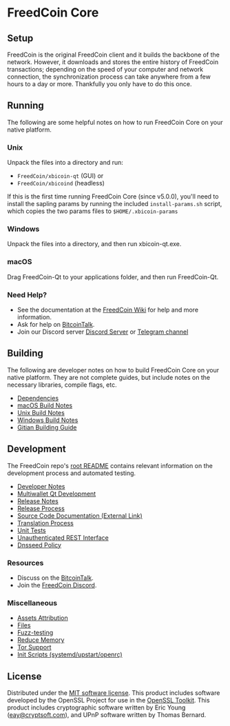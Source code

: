 FreedCoin Core
=============

Setup
---------------------
FreedCoin is the original FreedCoin client and it builds the backbone of the network. However, it downloads and stores the entire history of FreedCoin transactions; depending on the speed of your computer and network connection, the synchronization process can take anywhere from a few hours to a day or more. Thankfully you only have to do this once.

Running
---------------------
The following are some helpful notes on how to run FreedCoin Core on your native platform.

### Unix

Unpack the files into a directory and run:

- `FreedCoin/xbicoin-qt` (GUI) or
- `FreedCoin/xbicoind` (headless)

If this is the first time running FreedCoin Core (since v5.0.0), you'll need to install the sapling params by running the included `install-params.sh` script, which copies the two params files to `$HOME/.xbicoin-params`

### Windows

Unpack the files into a directory, and then run xbicoin-qt.exe.

### macOS

Drag FreedCoin-Qt to your applications folder, and then run FreedCoin-Qt.

### Need Help?

* See the documentation at the [FreedCoin Wiki](https://github.com/FreedCoin/FreedCoin/wiki)
for help and more information.
* Ask for help on [BitcoinTalk](https://bitcointalk.org/index.php?topic=1858645).
* Join our Discord server [Discord Server](https://discord.gg/KkK5Pdg) or [Telegram channel](https://t.me/TrumpCoinWorldWide)

Building
---------------------
The following are developer notes on how to build FreedCoin Core on your native platform. They are not complete guides, but include notes on the necessary libraries, compile flags, etc.

- [Dependencies](dependencies.md)
- [macOS Build Notes](build-osx.md)
- [Unix Build Notes](build-unix.md)
- [Windows Build Notes](build-windows.md)
- [Gitian Building Guide](gitian-building.md)

Development
---------------------
The FreedCoin repo's [root README](/README.md) contains relevant information on the development process and automated testing.

- [Developer Notes](developer-notes.md)
- [Multiwallet Qt Development](multiwallet-qt.md)
- [Release Notes](release-notes.md)
- [Release Process](release-process.md)
- [Source Code Documentation (External Link)](https://www.fuzzbawls.pw/pivx/doxygen/)
- [Translation Process](translation_process.md)
- [Unit Tests](unit-tests.md)
- [Unauthenticated REST Interface](REST-interface.md)
- [Dnsseed Policy](dnsseed-policy.md)

### Resources
* Discuss on the [BitcoinTalk](https://bitcointalk.org/index.php?topic=1858645).
* Join the [FreedCoin Discord](https://discord.gg/KkK5Pdg).

### Miscellaneous
- [Assets Attribution](assets-attribution.md)
- [Files](files.md)
- [Fuzz-testing](fuzzing.md)
- [Reduce Memory](reduce-memory.md)
- [Tor Support](tor.md)
- [Init Scripts (systemd/upstart/openrc)](init.md)

License
---------------------
Distributed under the [MIT software license](/COPYING).
This product includes software developed by the OpenSSL Project for use in the [OpenSSL Toolkit](https://www.openssl.org/). This product includes
cryptographic software written by Eric Young ([eay@cryptsoft.com](mailto:eay@cryptsoft.com)), and UPnP software written by Thomas Bernard.

